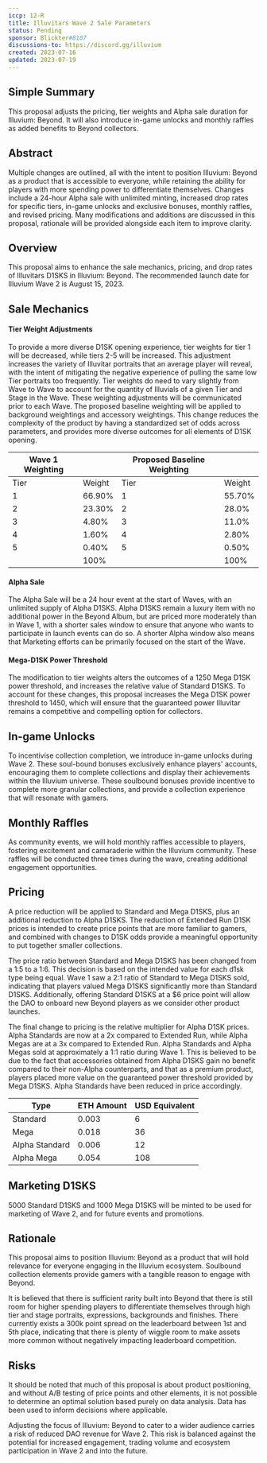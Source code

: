 ```yaml
---
iccp: 12-R
title: Illuvitars Wave 2 Sale Parameters
status: Pending
sponsor: Blickter#8107
discussions-to: https://discord.gg/illuvium
created: 2023-07-16
updated: 2023-07-19
---
```


## Simple Summary
This proposal adjusts the pricing, tier weights and Alpha sale duration for Illuvium: Beyond. It will also introduce in-game unlocks and monthly raffles as added benefits to Beyond collectors.

## Abstract
Multiple changes are outlined, all with the intent to position Illuvium: Beyond as a product that is accessible to everyone, while retaining the ability for players with more spending power to differentiate themselves. Changes include a 24-hour Alpha sale with unlimited minting, increased drop rates for specific tiers, in-game unlocks and exclusive bonuses, monthly raffles, and revised pricing. Many modifications and additions are discussed in this proposal, rationale will be provided alongside each item to improve clarity.

## Overview
This proposal aims to enhance the sale mechanics, pricing, and drop rates of Illuvitars D1SKS in Illuvium: Beyond. The recommended launch date for Illuvium Wave 2 is August 15, 2023.

## Sale Mechanics

#### Tier Weight Adjustments
To provide a more diverse D1SK opening experience, tier weights for tier 1 will be decreased, while tiers 2-5 will be increased. This adjustment increases the variety of Illuvitar portraits that an average player will reveal, with the intent of mitigating the negative experience of pulling the same low Tier portraits too frequently. Tier weights do need to vary slightly from Wave to Wave to account for the quantity of Illuvials of a given Tier and Stage in the Wave. These weighting adjustments will be communicated prior to each Wave. The proposed baseline weighting will be applied to background weightings and accessory weightings. This change reduces the complexity of the product by having a standardized set of odds across parameters, and provides more diverse outcomes for all elements of D1SK opening.

| Wave 1 Weighting |        | Proposed Baseline Weighting |        |
|------------------|--------|-----------------------------|--------|
| Tier             | Weight | Tier                        | Weight |
| 1                | 66.90% | 1                           | 55.70% |
| 2                | 23.30% | 2                           | 28.0%  |
| 3                | 4.80%  | 3                           | 11.0%  |
| 4                | 1.60%  | 4                           | 2.80%  |
| 5                | 0.40%  | 5                           | 0.50%  |
|                  | 100%   |                             | 100%   |


#### Alpha Sale
The Alpha Sale will be a 24 hour event at the start of Waves, with an unlimited supply of Alpha D1SKS. Alpha D1SKS remain a luxury item with no additional power in the Beyond Album, but are priced more moderately than in Wave 1, with a shorter sales window to ensure that anyone who wants to participate in launch events can do so. A shorter Alpha window also means that Marketing efforts can be primarily focused on the start of the Wave.

#### Mega-D1SK Power Threshold
The modification to tier weights alters the outcomes of a 1250 Mega D1SK power threshold, and increases the relative value of Standard D1SKS. To account for these changes, this proposal increases the Mega D1SK power threshold to 1450, which will ensure that the guaranteed power Illuvitar remains a competitive and compelling option for collectors.

## In-game Unlocks
To incentivise collection completion, we introduce in-game unlocks during Wave 2. These soul-bound bonuses exclusively enhance players' accounts, encouraging them to complete collections and display their achievements within the Illuvium universe. These soulbound bonuses provide incentive to complete more granular collections, and provide a collection experience that will resonate with gamers.

## Monthly Raffles
As community events, we will hold monthly raffles accessible to players, fostering excitement and camaraderie within the Illuvium community. These raffles will be conducted three times during the wave, creating additional engagement opportunities.

## Pricing
A price reduction will be applied to Standard and Mega D1SKS, plus an additional reduction to Alpha D1SKS. The reduction of Extended Run D1SK prices is intended to create price points that are more familiar to gamers, and combined with changes to D1SK odds provide a meaningful opportunity to put together smaller collections. 

The price ratio between Standard and Mega D1SKS has been changed from a 1:5 to a 1:6. This decision is based on the intended value for each d1sk type being equal. Wave 1 saw a 2:1 ratio of Standard to Mega D1SKS sold, indicating that players valued Mega D1SKS significantly more than Standard D1SKS. Additionally, offering Standard D1SKS at a $6 price point will allow the DAO to onboard new Beyond players as we consider other product launches.

The final change to pricing is the relative multiplier for Alpha D1SK prices. Alpha Standards are now at a 2x compared to Extended Run, while Alpha Megas are at a 3x compared to Extended Run. Alpha Standards and Alpha Megas sold at approximately a 1:1 ratio during Wave 1. This is believed to be due to the fact that accessories obtained from Alpha D1SKS gain no benefit compared to their non-Alpha counterparts, and that as a premium product, players placed more value on the guaranteed power threshold provided by Mega D1SKS. Alpha Standards have been reduced in price accordingly.

| Type           | ETH Amount | USD Equivalent |
|----------------|------------|----------------|
| Standard       | 0.003      | 6              |
| Mega           | 0.018      | 36             |
| Alpha Standard | 0.006      | 12             |
| Alpha Mega     | 0.054      | 108            |


## Marketing D1SKS 
5000 Standard D1SKS and 1000 Mega D1SKS will be minted to be used for marketing of Wave 2, and for future events and promotions.

## Rationale
This proposal aims to position Illuvium: Beyond as a product that will hold relevance for everyone engaging in the Illuvium ecosystem. Soulbound collection elements provide gamers with a tangible reason to engage with Beyond. 

It is believed that there is sufficient rarity built into Beyond that there is still room for higher spending players to differentiate themselves through high tier and stage portraits, expressions, backgrounds and finishes. There currently exists a 300k point spread on the leaderboard between 1st and 5th place, indicating that there is plenty of wiggle room to make assets more common without negatively impacting leaderboard competition.

## Risks
It should be noted that much of this proposal is about product positioning, and without A/B testing of price points and other elements, it is not possible to determine an optimal solution based purely on data analysis. Data has been used to inform decisions where applicable.

Adjusting the focus of Illuvium: Beyond to cater to a wider audience carries a risk of reduced DAO revenue for Wave 2. This risk is balanced against the potential for increased engagement, trading volume and ecosystem participation in Wave 2 and into the future.
